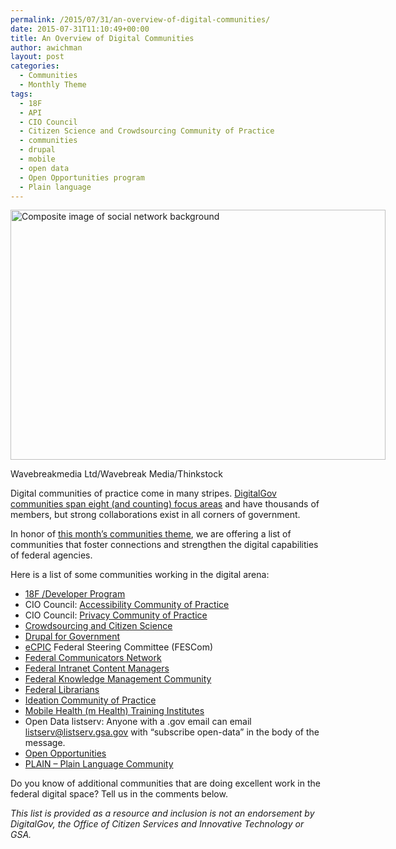 ```yaml
---
permalink: /2015/07/31/an-overview-of-digital-communities/
date: 2015-07-31T11:10:49+00:00
title: An Overview of Digital Communities
author: awichman
layout: post
categories:
  - Communities
  - Monthly Theme
tags:
  - 18F
  - API
  - CIO Council
  - Citizen Science and Crowdsourcing Community of Practice
  - communities
  - drupal
  - mobile
  - open data
  - Open Opportunities program
  - Plain language
---
```


<div id="attachment_294402" style="width: 610px" class="wp-caption aligncenter">
  <img class="size-full wp-image-294402" src="https://s3.amazonaws.com/sitesusa/wp-content/uploads/sites/212/2015/07/600-x-400-Composite-image-of-social-network-background-Wavebreakmedia-Ltd-Wavebreak-Media-Thinkstock-488640955.jpg" alt="Composite image of social network background" width="600" height="400" />
  
  <p class="wp-caption-text">
    Wavebreakmedia Ltd/Wavebreak Media/Thinkstock
  </p>
</div>

Digital communities of practice come in many stripes. [DigitalGov communities span eight (and counting) focus areas](https://www.digitalgov.gov/communities/) and have thousands of members, but strong collaborations exist in all corners of government.

In honor of [this month’s communities theme](https://www.digitalgov.gov/2015/07/07/wont-you-help-your-neighbor-communities-theme-month-on-digitalgov/), we are offering a list of communities that foster connections and strengthen the digital capabilities of federal agencies.

Here is a list of some communities working in the digital arena:

  * [18F /Developer Program](http://18f.github.io/API-All-the-X/ "18 F slash Developer Program")
  * CIO Council: [Accessibility Community of Practice](https://cio.gov/about/groups/accessibility-cop/)
  * CIO Council: [Privacy Community of Practice](https://cio.gov/about/groups/privacy-cop/)
  * [Crowdsourcing and Citizen Science](http://www2.epa.gov/innovation/federal-community-practice-crowdsourcing-and-citizen-science)
  * [Drupal for Government](https://twitter.com/govdrupal)
  * [eCPIC](https://www.ecpic.gov/) Federal Steering Committee (FESCom)
  * [Federal Communicators Network](http://www.fedcommnetwork.blogspot.com/)
  * [Federal Intranet Content Managers](https://www.linkedin.com/groups/Federal-Intranet-Content-Managers-56612/about)
  * [Federal Knowledge Management Community](http://km.nasa.gov/19th-quarterly-federal-knowledge-management-community-meeting/)
  * [Federal Librarians](http://www.gov.gov/flicc/listsrvs.html)
  * [Ideation Community of Practice](https://twitter.com/ideationcop)
  * [Mobile Health (m Health) Training Institutes](http://obssr.od.nih.gov/training_and_education/mHealth/index.aspx "Mobile Health (mHealth) Training Institutes")
  * Open Data listserv: Anyone with a .gov email can email listserv@listserv.gsa.gov with “subscribe open-data” in the body of the message.
  * [Open Opportunities](https://openopps.digitalgov.gov/)
  * [PLAIN &#8211; Plain Language Community](http://www.plainlanguage.gov/)

Do you know of additional communities that are doing excellent work in the federal digital space? Tell us in the comments below.

<div class="hdivider">
</div>

_This list is provided as a resource and inclusion is not an endorsement by DigitalGov, the Office of Citizen Services and Innovative Technology or GSA._